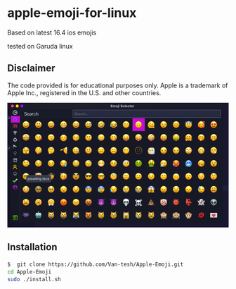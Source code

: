 # apple-emoji-for-linux

Based on latest 16.4 ios emojis

tested on Garuda linux 


## Disclaimer

The code provided is for educational purposes only. Apple is a trademark of Apple Inc., registered in the U.S. and other countries. 


![...>.<_ can't_resist...](./Screenshot_20230321_010548.png)

## Installation
```sh
$  git clone https://github.com/Van-tesh/Apple-Emoji.git
cd Apple-Emoji
sudo ./install.sh 
```             
